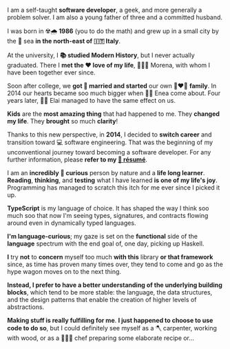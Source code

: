 I am a self-taught **software developer**, a geek, and more generally a problem solver. I am also a young father of three and a committed husband. 

I was born in ☢️🌧 **1986** (you to do the math) and grew up in a small city by the 🌊 sea **in the north-east of 🇮🇹 Italy**.

At the university, I **📚 studied Modern History**, but I never actually graduated. There I **met the ❤️ love of my life**, 👱🏻‍♀️ Morena, with whom I have been together ever since.

Soon after college, we **got 💍 married and started** our own 👩‍❤️‍👨 **family**. In 2014 our hearts became soo much bigger when 👶🏻 Enea come about. Four years later, 👶🏻 Elai managed to have the same effect on us.

**Kids** are the **most amazing thing** that had happened to me. They **changed my life**. They **brought** so much **clarity**!

Thanks to this new perspective, in **2014**, I decided to **switch career** and transition toward 💻 software engineering. That was the beginning of my unconventional journey toward becoming a software developer. For any further information, please **refer to my [📑 résumé](/resume)**.

I am an **incredibly 👀 curious** person by nature and a **life long learner**. **Reading**, **thinking**, and **testing** what I have learned **is one of my life's joy**. Programming has managed to scratch this itch for me ever since I picked it up.

**TypeScript** is my language of choice. It has shaped the way I think soo much soo that now I'm seeing types, signatures, and contracts flowing around even in dynamically typed languages.

**I'm language-curious**; my gaze is set on the **functional** side of the **language** spectrum with the end goal of, one day, picking up Haskell.

**I** try **not** to **concern** myself too much **with this** library **or that framework** since, as time has proven many times over, they tend to come and go as the hype wagon moves on to the next thing.

**Instead, I prefer to have a better understanding of the underlying building blocks**, which tend to be more stable: the language, the data structures, and the design patterns that enable the creation of higher levels of abstractions.

**Making stuff is really fulfilling for me**. **I just happened to choose to use code to do so**, but I could definitely see myself as a 🪓 carpenter, working with wood, or as a 🧑🏻‍🍳 chef preparing some elaborate recipe or...

